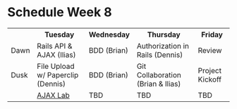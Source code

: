 # Schedule Week 8

<table>
  <tr>
    <th></th>
    <th>Tuesday</th>
    <th>Wednesday</th>
    <th>Thursday</th>
    <th>Friday</th>
  </tr>
  <tr>
    <td>Dawn</td>
    <td>Rails API & AJAX (Ilias)</td>
    <td>BDD (Brian)</td>
    <td>Authorization in Rails (Dennis)</td>
    <td>Review</td>
  </tr>
  <tr>
    <td>Dusk</td>
    <td>File Upload w/ Paperclip (Dennis)</td>
    <td>BDD (Brian)</td>
    <td>Git Collaboration (Brian & Ilias)</td>
    <td>Project Kickoff</td>
  </tr>
  <tr>
    <td></td>
    <td><a href='https://github.com/sf-wdi-14/notes/blob/master/lectures%2Fweek-8%2F_1_monday%2Fdawn%2Fajax-and-apis.md#lab'>AJAX Lab</a></td>
    <td>TBD</td>
    <td>TBD</td>
    <td>TBD</td>
  </tr>
</table>

